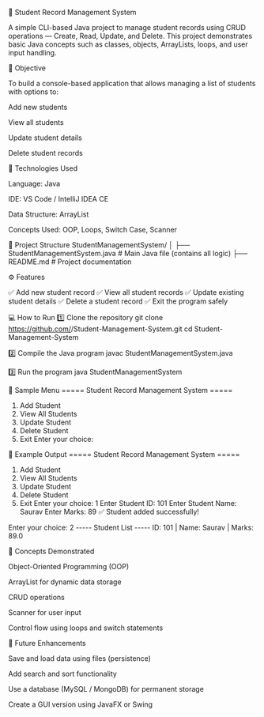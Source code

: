 🧮 Student Record Management System

A simple CLI-based Java project to manage student records using CRUD operations — Create, Read, Update, and Delete.
This project demonstrates basic Java concepts such as classes, objects, ArrayLists, loops, and user input handling.

🧠 Objective

To build a console-based application that allows managing a list of students with options to:

Add new students

View all students

Update student details

Delete student records

🧰 Technologies Used

Language: Java

IDE: VS Code / IntelliJ IDEA CE

Data Structure: ArrayList

Concepts Used: OOP, Loops, Switch Case, Scanner

📁 Project Structure
StudentManagementSystem/
│
├── StudentManagementSystem.java   # Main Java file (contains all logic)
├── README.md                      # Project documentation

⚙️ Features

✅ Add new student record
✅ View all student records
✅ Update existing student details
✅ Delete a student record
✅ Exit the program safely

💻 How to Run
1️⃣ Clone the repository
git clone https://github.com/<your-username>/Student-Management-System.git
cd Student-Management-System

2️⃣ Compile the Java program
javac StudentManagementSystem.java

3️⃣ Run the program
java StudentManagementSystem

🧾 Sample Menu
===== Student Record Management System =====
1. Add Student
2. View All Students
3. Update Student
4. Delete Student
5. Exit
Enter your choice:

🧪 Example Output
===== Student Record Management System =====
1. Add Student
2. View All Students
3. Update Student
4. Delete Student
5. Exit
Enter your choice: 1
Enter Student ID: 101
Enter Student Name: Saurav
Enter Marks: 89
✅ Student added successfully!

Enter your choice: 2
----- Student List -----
ID: 101 | Name: Saurav | Marks: 89.0

🧩 Concepts Demonstrated

Object-Oriented Programming (OOP)

ArrayList for dynamic data storage

CRUD operations

Scanner for user input

Control flow using loops and switch statements

🌟 Future Enhancements

Save and load data using files (persistence)

Add search and sort functionality

Use a database (MySQL / MongoDB) for permanent storage

Create a GUI version using JavaFX or Swing

